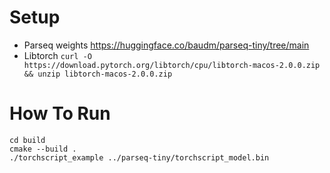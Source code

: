 # Setup
- Parseq weights https://huggingface.co/baudm/parseq-tiny/tree/main
- Libtorch `curl -O https://download.pytorch.org/libtorch/cpu/libtorch-macos-2.0.0.zip && unzip libtorch-macos-2.0.0.zip`

# How To Run
```
cd build
cmake --build .
./torchscript_example ../parseq-tiny/torchscript_model.bin
```